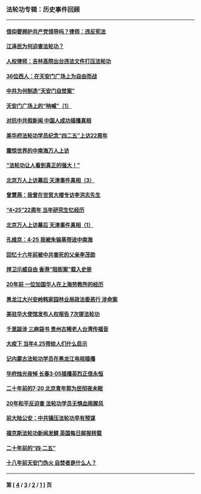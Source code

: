 ### 法轮功专辑：历史事件回顾
---
#### [信仰要拥护共产党领导吗？律师：违反宪法](../../pages/nf5793/n14061325.md?08310430) 
#### [江泽民为何迫害法轮功？](../../pages/nf5793/n13876324.md?08310430) 
#### [人权律师：吉林高院出台违法文件打压法轮功](../../pages/nf5793/n13825665.md?08310430) 
#### [36位西人：在天安门广场上为自由而战](../../pages/nf5793/n13390029.md?08310430) 
#### [中共为何制造“天安门自焚案”](../../pages/nf5793/n13183270.md?08310430) 
#### [天安门广场上的“呐喊”（1）](../../pages/nf5793/n13105277.md?08310430) 
#### [对抗中共假新闻 中国人成功插播真相](../../pages/nf5793/n12910618.md?08310430) 
#### [美华府法轮功学员纪念“四二五”上访22周年](../../pages/nf5793/n12904445.md?08310430) 
#### [震惊世界的中南海万人上访](../../pages/nf5793/n12903976.md?08310430) 
#### [“法轮功让人看到真正的强大！”](../../pages/nf5793/n12903195.md?08310430) 
#### [北京万人上访幕后 天津事件真相（3）](../../pages/nf5793/n12902807.md?08310430) 
#### [曾慧燕：我曾在世贸大楼专访李洪志先生](../../pages/nf5793/n12898729.md?08310430) 
#### [“4•25”22周年 当年研究生忆经历](../../pages/nf5793/n12894152.md?08310430) 
#### [北京万人上访幕后 天津事件真相（1）](../../pages/nf5793/n12885174.md?08310430) 
#### [孔维京：4·25 我被朱镕基带进中南海](../../pages/nf5793/n12864987.md?08310430) 
#### [回忆十六年前被中共害死的父亲李茂勋](../../pages/nf5793/n12880270.md?08310430) 
#### [捍卫示威自由 香港“阻街案”载入史册](../../pages/nf5793/n12811245.md?08310430) 
#### [20年前 一位加国华人在上海劳教所的经历](../../pages/nf5793/n12707932.md?08310430) 
#### [黑龙江大兴安岭韩家园林业局政法委恶行 涉命案](../../pages/nf5793/n12622815.md?08310430) 
#### [美驻华大使馆发布人权报告 7次提法轮功](../../pages/nf5793/n12520541.md?08310430) 
#### [千里跋涉 三麻袋书 贵州古稀老人台湾传福音](../../pages/nf5793/n12198750.md?08310430) 
#### [大疫下 当年4.25带给人们什么启示](../../pages/nf5793/n12058565.md?08310430) 
#### [记内蒙古法轮功学员在黑龙江电视插播](../../pages/nf5793/n11699194.md?08310430) 
#### [华府烛光夜悼 长春3·05插播英烈正信永恒](../../pages/nf5793/n11397432.md?08310430) 
#### [二十年前的7·20 北京青年郭为民彻夜未眠](../../pages/nf5793/n11354195.md?08310430) 
#### [20年和平反迫害 法轮功学员无惧血雨腥风](../../pages/nf5793/n11348279.md?08310430) 
#### [前大陆公安：中共镇压法轮功早有预谋](../../pages/nf5793/n11352168.md?08310430) 
#### [福克斯法轮功新闻发酵  英国每日邮报转载](../../pages/nf5793/n11285952.md?08310430) 
#### [二十年前的“四·二五”](../../pages/nf5793/n11207639.md?08310430) 
#### [十八年前天安门伪火 自焚者是什么人？](../../pages/nf5793/n10996556.md?08310430) 

---
#### 第 [ [4](./4.md?08310430) / [3](./3.md?08310430) / [2](./2.md?08310430) / [1](./1.md?08310430) ] 页
